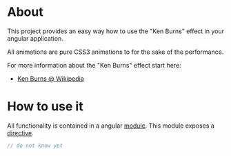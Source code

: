 # About
This project provides an easy way how to use the "Ken Burns" effect in your angular application.

All animations are pure CSS3 animations to for the sake of the performance.

For more information about the "Ken Burns" effect start here:
 * [Ken Burns @ Wikipedia](http://en.wikipedia.org/wiki/Ken_Burns_effect)

# How to use it
All functionality is contained in a angular [module](https://docs.angularjs.org/guide/module). This module exposes a [directive](https://docs.angularjs.org/guide/directive).

```js
// do not know yet
```
